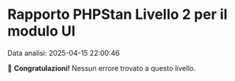 # Rapporto PHPStan Livello 2 per il modulo UI

Data analisi: 2025-04-15 22:00:46

🎉 **Congratulazioni!** Nessun errore trovato a questo livello.
